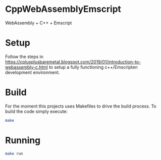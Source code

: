 # CppWebAssemblyEmscript
WebAssembly + C++ + Emscript 

# Setup

Follow the steps in https://cplusplusbaremetal.blogspot.com/2019/01/introduction-to-webassembly-c.html to setup a fully functioning c++/Emscripten development environment.

# Build

For the moment this projects uses Makefiles to drive the build process. To build the code simply execute:

```bash
make
```

# Running

```bash
make run
```
